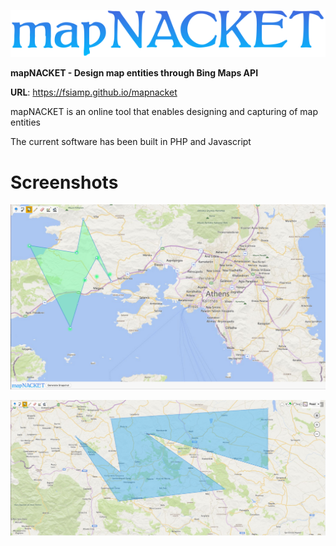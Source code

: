 ![alt tag](https://raw.githubusercontent.com/fsiamp/mapnacket/master/theme/logo.png)

<b>mapNACKET - Design map entities through Bing Maps API</b><br>

<b>URL</b>: https://fsiamp.github.io/mapnacket

mapNACKET is an online tool that enables designing and capturing of map entities

The current software has been built in PHP and Javascript

# Screenshots

![alt tag](https://raw.githubusercontent.com/fsiamp/mapnacket/master/resources/polygon.png)

![alt tag](https://raw.githubusercontent.com/fsiamp/mapnacket/master/resources/shape.png)

